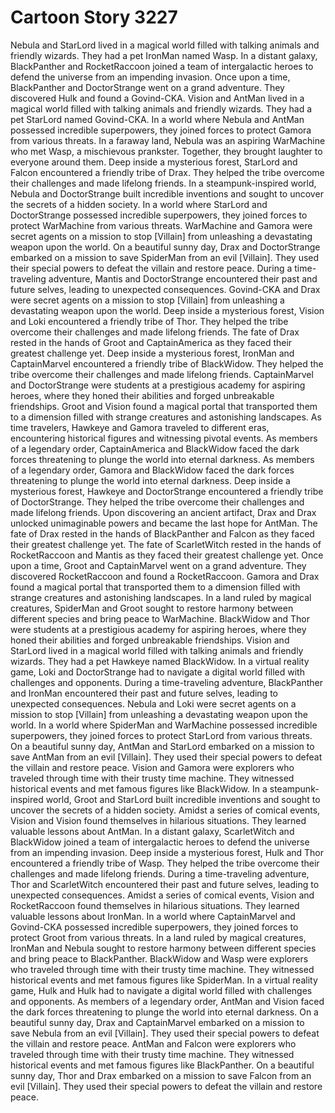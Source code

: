 # Cartoon Story 3227

Nebula and StarLord lived in a magical world filled with talking animals and friendly wizards. They had a pet IronMan named Wasp.
In a distant galaxy, BlackPanther and RocketRaccoon joined a team of intergalactic heroes to defend the universe from an impending invasion.
Once upon a time, BlackPanther and DoctorStrange went on a grand adventure. They discovered Hulk and found a Govind-CKA.
Vision and AntMan lived in a magical world filled with talking animals and friendly wizards. They had a pet StarLord named Govind-CKA.
In a world where Nebula and AntMan possessed incredible superpowers, they joined forces to protect Gamora from various threats.
In a faraway land, Nebula was an aspiring WarMachine who met Wasp, a mischievous prankster. Together, they brought laughter to everyone around them.
Deep inside a mysterious forest, StarLord and Falcon encountered a friendly tribe of Drax. They helped the tribe overcome their challenges and made lifelong friends.
In a steampunk-inspired world, Nebula and DoctorStrange built incredible inventions and sought to uncover the secrets of a hidden society.
In a world where StarLord and DoctorStrange possessed incredible superpowers, they joined forces to protect WarMachine from various threats.
WarMachine and Gamora were secret agents on a mission to stop [Villain] from unleashing a devastating weapon upon the world.
On a beautiful sunny day, Drax and DoctorStrange embarked on a mission to save SpiderMan from an evil [Villain]. They used their special powers to defeat the villain and restore peace.
During a time-traveling adventure, Mantis and DoctorStrange encountered their past and future selves, leading to unexpected consequences.
Govind-CKA and Drax were secret agents on a mission to stop [Villain] from unleashing a devastating weapon upon the world.
Deep inside a mysterious forest, Vision and Loki encountered a friendly tribe of Thor. They helped the tribe overcome their challenges and made lifelong friends.
The fate of Drax rested in the hands of Groot and CaptainAmerica as they faced their greatest challenge yet.
Deep inside a mysterious forest, IronMan and CaptainMarvel encountered a friendly tribe of BlackWidow. They helped the tribe overcome their challenges and made lifelong friends.
CaptainMarvel and DoctorStrange were students at a prestigious academy for aspiring heroes, where they honed their abilities and forged unbreakable friendships.
Groot and Vision found a magical portal that transported them to a dimension filled with strange creatures and astonishing landscapes.
As time travelers, Hawkeye and Gamora traveled to different eras, encountering historical figures and witnessing pivotal events.
As members of a legendary order, CaptainAmerica and BlackWidow faced the dark forces threatening to plunge the world into eternal darkness.
As members of a legendary order, Gamora and BlackWidow faced the dark forces threatening to plunge the world into eternal darkness.
Deep inside a mysterious forest, Hawkeye and DoctorStrange encountered a friendly tribe of DoctorStrange. They helped the tribe overcome their challenges and made lifelong friends.
Upon discovering an ancient artifact, Drax and Drax unlocked unimaginable powers and became the last hope for AntMan.
The fate of Drax rested in the hands of BlackPanther and Falcon as they faced their greatest challenge yet.
The fate of ScarletWitch rested in the hands of RocketRaccoon and Mantis as they faced their greatest challenge yet.
Once upon a time, Groot and CaptainMarvel went on a grand adventure. They discovered RocketRaccoon and found a RocketRaccoon.
Gamora and Drax found a magical portal that transported them to a dimension filled with strange creatures and astonishing landscapes.
In a land ruled by magical creatures, SpiderMan and Groot sought to restore harmony between different species and bring peace to WarMachine.
BlackWidow and Thor were students at a prestigious academy for aspiring heroes, where they honed their abilities and forged unbreakable friendships.
Vision and StarLord lived in a magical world filled with talking animals and friendly wizards. They had a pet Hawkeye named BlackWidow.
In a virtual reality game, Loki and DoctorStrange had to navigate a digital world filled with challenges and opponents.
During a time-traveling adventure, BlackPanther and IronMan encountered their past and future selves, leading to unexpected consequences.
Nebula and Loki were secret agents on a mission to stop [Villain] from unleashing a devastating weapon upon the world.
In a world where SpiderMan and WarMachine possessed incredible superpowers, they joined forces to protect StarLord from various threats.
On a beautiful sunny day, AntMan and StarLord embarked on a mission to save AntMan from an evil [Villain]. They used their special powers to defeat the villain and restore peace.
Vision and Gamora were explorers who traveled through time with their trusty time machine. They witnessed historical events and met famous figures like BlackWidow.
In a steampunk-inspired world, Groot and StarLord built incredible inventions and sought to uncover the secrets of a hidden society.
Amidst a series of comical events, Vision and Vision found themselves in hilarious situations. They learned valuable lessons about AntMan.
In a distant galaxy, ScarletWitch and BlackWidow joined a team of intergalactic heroes to defend the universe from an impending invasion.
Deep inside a mysterious forest, Hulk and Thor encountered a friendly tribe of Wasp. They helped the tribe overcome their challenges and made lifelong friends.
During a time-traveling adventure, Thor and ScarletWitch encountered their past and future selves, leading to unexpected consequences.
Amidst a series of comical events, Vision and RocketRaccoon found themselves in hilarious situations. They learned valuable lessons about IronMan.
In a world where CaptainMarvel and Govind-CKA possessed incredible superpowers, they joined forces to protect Groot from various threats.
In a land ruled by magical creatures, IronMan and Nebula sought to restore harmony between different species and bring peace to BlackPanther.
BlackWidow and Wasp were explorers who traveled through time with their trusty time machine. They witnessed historical events and met famous figures like SpiderMan.
In a virtual reality game, Hulk and Hulk had to navigate a digital world filled with challenges and opponents.
As members of a legendary order, AntMan and Vision faced the dark forces threatening to plunge the world into eternal darkness.
On a beautiful sunny day, Drax and CaptainMarvel embarked on a mission to save Nebula from an evil [Villain]. They used their special powers to defeat the villain and restore peace.
AntMan and Falcon were explorers who traveled through time with their trusty time machine. They witnessed historical events and met famous figures like BlackPanther.
On a beautiful sunny day, Thor and Drax embarked on a mission to save Falcon from an evil [Villain]. They used their special powers to defeat the villain and restore peace.